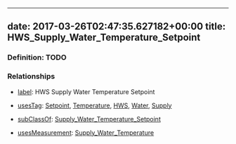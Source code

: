 
---
date: 2017-03-26T02:47:35.627182+00:00
title: HWS_Supply_Water_Temperature_Setpoint
---
### Definition: TODO

### Relationships

* [label](http://www.w3.org/2000/01/rdf-schema#label): HWS Supply Water Temperature Setpoint

* [usesTag](https://brickschema.org/schema/1.0/BrickFrame#usesTag): [Setpoint](https://brickschema.org/schema/1.0/BrickTag#Setpoint), [Temperature](https://brickschema.org/schema/1.0/BrickTag#Temperature), [HWS](https://brickschema.org/schema/1.0/BrickTag#HWS), [Water](https://brickschema.org/schema/1.0/BrickTag#Water), [Supply](https://brickschema.org/schema/1.0/BrickTag#Supply)

* [subClassOf](http://www.w3.org/2000/01/rdf-schema#subClassOf): [Supply_Water_Temperature_Setpoint](https://brickschema.org/schema/1.0/Brick#Supply_Water_Temperature_Setpoint)

* [usesMeasurement](https://brickschema.org/schema/1.0/BrickFrame#usesMeasurement): [Supply_Water_Temperature](https://brickschema.org/schema/1.0/Brick#Supply_Water_Temperature)
